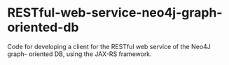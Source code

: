 # RESTful-web-service-neo4j-graph-oriented-db
Code for developing a client for the RESTful web service of the Neo4J graph- oriented DB, using the JAX-RS framework.
